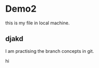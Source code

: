 # Demo2

this is my file in local machine.

## djakd

I am practising the branch concepts in git.

hi
